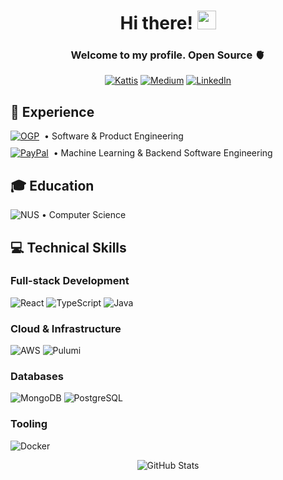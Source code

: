 <h1 align="center">Hi there! <img src="https://raw.githubusercontent.com/MartinHeinz/MartinHeinz/master/wave.gif" width="30px"></h1>
<h3 align="center">Welcome to my profile. Open Source 🫀 </h3>

<div align="center">
  
[![Kattis](https://img.shields.io/badge/Kattis-FF4B1F?style=for-the-badge&logo=data:image/png;base64,LOGO_PLACEHOLDER)](https://open.kattis.com/users/kevin9foong)
[![Medium](https://img.shields.io/badge/Medium-333333?style=for-the-badge&logo=medium&logoColor=white)](https://medium.com/@kevin9foong)
[![LinkedIn](https://img.shields.io/badge/LinkedIn-0077B5?style=for-the-badge&logo=linkedin&logoColor=white)](https://linkedin.com/in/kevin9foong)
  
</div>

## 🚀 Experience

<div style="display: flex; align-items: center; margin-bottom: 10px">
   <a href="https://www.open.gov.sg/">
    <img alt="OGP" src="https://img.shields.io/badge/Open_Government_Products-252938?style=for-the-badge&logo=data:image/svg+xml;base64,PHN2ZyB3aWR0aD0iMjQiIGhlaWdodD0iMjQiIHZpZXdCb3g9IjAgMCAyNCAyNCIgZmlsbD0ibm9uZSIgeG1sbnM9Imh0dHA6Ly93d3cudzMub3JnLzIwMDAvc3ZnIj4KPHBhdGggZD0iTTQgMTJDNCAxNi40MTgzIDcuNTgxNzIgMjAgMTIgMjBDMTYuNDE4MyAyMCAyMCAxNi40MTgzIDIwIDEyQzIwIDcuNTgxNzIgMTYuNDE4MyA0IDEyIDRDNy41ODE3MiA0IDQgNy41ODE3MiA0IDEyWiIgc3Ryb2tlPSIjMjE5NkYzIiBzdHJva2Utd2lkdGg9IjIiLz4KPC9zdmc+"/>
  </a>
  <span style="margin-left: 8px">• Software & Product Engineering</span>
</div>

<div style="display: flex; align-items: center; margin-bottom: 10px">
  <a href="https://www.paypal.com">
    <img alt="PayPal" src="https://img.shields.io/badge/PayPal-00457C?style=for-the-badge&logo=paypal&logoColor=white"/>
  </a>
  <span style="margin-left: 8px">• Machine Learning & Backend Software Engineering</span>
</div>
 
## 🎓 Education

![NUS](https://img.shields.io/badge/National_University_of_Singapore-00529B?style=for-the-badge&logo=data:image/png;base64,LOGO_PLACEHOLDER) • Computer Science

## 💻 Technical Skills

### Full-stack Development
![React](https://img.shields.io/badge/React-20232A?style=for-the-badge&logo=react&logoColor=61DAFB)
![TypeScript](https://img.shields.io/badge/TypeScript-007ACC?style=for-the-badge&logo=typescript&logoColor=white)
![Java](https://img.shields.io/badge/Java-ED8B00?style=for-the-badge&logo=openjdk&logoColor=white)

### Cloud & Infrastructure
![AWS](https://img.shields.io/badge/AWS-232F3E?style=for-the-badge&logo=amazon-aws&logoColor=white)
![Pulumi](https://img.shields.io/badge/Pulumi-8A3391?style=for-the-badge&logo=pulumi&logoColor=white)

### Databases
![MongoDB](https://img.shields.io/badge/MongoDB-4EA94B?style=for-the-badge&logo=mongodb&logoColor=white)
![PostgreSQL](https://img.shields.io/badge/PostgreSQL-316192?style=for-the-badge&logo=postgresql&logoColor=white)

### Tooling
![Docker](https://img.shields.io/badge/Docker-2496ED?style=for-the-badge&logo=docker&logoColor=white)

<div align="center">
  <img src="https://github-readme-stats.vercel.app/api?username=kevin9foong&show_icons=true&theme=radical" alt="GitHub Stats" />
</div>
